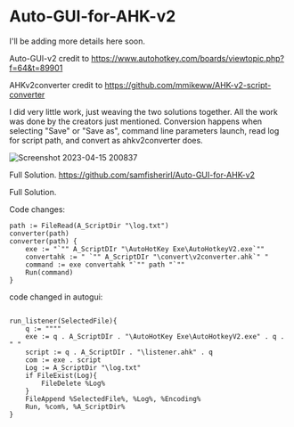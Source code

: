 # Auto-GUI-for-AHK-v2

I'll be adding more details here soon. 

Auto-GUI-v2 credit to https://www.autohotkey.com/boards/viewtopic.php?f=64&t=89901 

AHKv2converter credit to https://github.com/mmikeww/AHK-v2-script-converter

I did very little work, just weaving the two solutions together. All the work was done by the creators just mentioned.
Conversion happens when selecting "Save" or "Save as", command line parameters launch, read log for script path, and convert as ahkv2converter does.

![Screenshot 2023-04-15 200837](https://user-images.githubusercontent.com/98753696/232260840-6143a668-cb61-4f77-b838-e2ce6ee621a7.png)



Full Solution. https://github.com/samfisherirl/Auto-GUI-for-AHK-v2

Full Solution. 

Code changes:

```autohotkey
path := FileRead(A_ScriptDir "\log.txt")
converter(path)
converter(path) {
    exe := "`"" A_ScriptDIr "\AutoHotKey Exe\AutoHotkeyV2.exe`""
    convertahk := " `"" A_ScriptDIr "\convert\v2converter.ahk`" "
    command := exe convertahk "`"" path "`""
    Run(command)
}

```

code changed in autogui:


```autohotkey
    
run_listener(SelectedFile){
    q := """"
    exe := q . A_ScriptDIr . "\AutoHotKey Exe\AutoHotkeyV2.exe" . q . " "
    script := q . A_ScriptDIr . "\listener.ahk" . q 
    com := exe . script
    Log := A_ScriptDir "\log.txt"
    if FileExist(Log){
        FileDelete %Log%
    }
    FileAppend %SelectedFile%, %Log%, %Encoding%
    Run, %com%, %A_ScriptDir%
}
```

